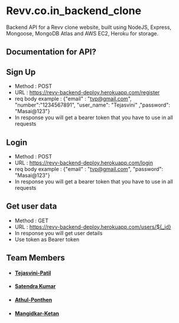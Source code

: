 # Revv.co.in_backend_clone

Backend API for a Revv clone website, built using NodeJS, Express, Mongoose, MongoDB Atlas and AWS EC2, Heroku for storage.

## Documentation for API?

## Sign Up
- Method : POST
- URL : https://revv-backend-deploy.herokuapp.com/register
- req body example : {"email" : "tvp@gmail.com", "number":"1234567891", "user_name": "Tejasvini" ,"password": "Masai@123"}
- In response you will get a bearer token that you have to use in all requests

## Login
- Method : POST
- URL : https://revv-backend-deploy.herokuapp.com/login
- req body example : {"email" : "tvp@gmail.com", "password": "Masai@123"}
- In response you will get a bearer token that you have to use in all requests


## Get user data
- Method : GET
- URL : https://revv-backend-deploy.herokuapp.com/users/${_id}
- In response you will get user details
- Use token as Bearer token




## Team Members
- #### [Tejasvini-Patil](https://www.linkedin.com/in/tejasvini-patil)
- #### [Satendra Kumar](www.linkedin.com/in/satendra-yadav-5b8067170/)
- #### [Athul-Ponthen](https://www.linkedin.com/in/athul-ponthen/)
- #### [Mangidkar-Ketan](https://www.linkedin.com/in/mangidkar-ketan)

